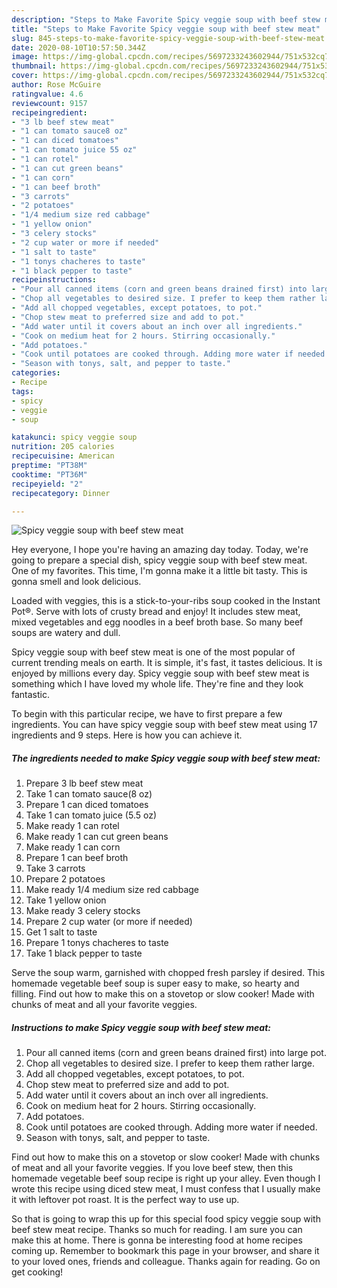 ```yaml
---
description: "Steps to Make Favorite Spicy veggie soup with beef stew meat"
title: "Steps to Make Favorite Spicy veggie soup with beef stew meat"
slug: 845-steps-to-make-favorite-spicy-veggie-soup-with-beef-stew-meat
date: 2020-08-10T10:57:50.344Z
image: https://img-global.cpcdn.com/recipes/5697233243602944/751x532cq70/spicy-veggie-soup-with-beef-stew-meat-recipe-main-photo.jpg
thumbnail: https://img-global.cpcdn.com/recipes/5697233243602944/751x532cq70/spicy-veggie-soup-with-beef-stew-meat-recipe-main-photo.jpg
cover: https://img-global.cpcdn.com/recipes/5697233243602944/751x532cq70/spicy-veggie-soup-with-beef-stew-meat-recipe-main-photo.jpg
author: Rose McGuire
ratingvalue: 4.6
reviewcount: 9157
recipeingredient:
- "3 lb beef stew meat"
- "1 can tomato sauce8 oz"
- "1 can diced tomatoes"
- "1 can tomato juice 55 oz"
- "1 can rotel"
- "1 can cut green beans"
- "1 can corn"
- "1 can beef broth"
- "3 carrots"
- "2 potatoes"
- "1/4 medium size red cabbage"
- "1 yellow onion"
- "3 celery stocks"
- "2 cup water or more if needed"
- "1 salt to taste"
- "1 tonys chacheres to taste"
- "1 black pepper to taste"
recipeinstructions:
- "Pour all canned items (corn and green beans drained first) into large pot."
- "Chop all vegetables to desired size. I prefer to keep them rather large."
- "Add all chopped vegetables, except potatoes, to pot."
- "Chop stew meat to preferred size and add to pot."
- "Add water until it covers about an inch over all ingredients."
- "Cook on medium heat for 2 hours. Stirring occasionally."
- "Add potatoes."
- "Cook until potatoes are cooked through. Adding more water if needed."
- "Season with tonys, salt, and pepper to taste."
categories:
- Recipe
tags:
- spicy
- veggie
- soup

katakunci: spicy veggie soup 
nutrition: 205 calories
recipecuisine: American
preptime: "PT38M"
cooktime: "PT36M"
recipeyield: "2"
recipecategory: Dinner

---
```



![Spicy veggie soup with beef stew meat](https://img-global.cpcdn.com/recipes/5697233243602944/751x532cq70/spicy-veggie-soup-with-beef-stew-meat-recipe-main-photo.jpg)

Hey everyone, I hope you're having an amazing day today. Today, we're going to prepare a special dish, spicy veggie soup with beef stew meat. One of my favorites. This time, I'm gonna make it a little bit tasty. This is gonna smell and look delicious.

Loaded with veggies, this is a stick-to-your-ribs soup cooked in the Instant Pot®. Serve with lots of crusty bread and enjoy! It includes stew meat, mixed vegetables and egg noodles in a beef broth base. So many beef soups are watery and dull.

Spicy veggie soup with beef stew meat is one of the most popular of current trending meals on earth. It is simple, it's fast, it tastes delicious. It is enjoyed by millions every day. Spicy veggie soup with beef stew meat is something which I have loved my whole life. They're fine and they look fantastic.


To begin with this particular recipe, we have to first prepare a few ingredients. You can have spicy veggie soup with beef stew meat using 17 ingredients and 9 steps. Here is how you can achieve it.

<!--inarticleads1-->

##### The ingredients needed to make Spicy veggie soup with beef stew meat:

1. Prepare 3 lb beef stew meat
1. Take 1 can tomato sauce(8 oz)
1. Prepare 1 can diced tomatoes
1. Take 1 can tomato juice (5.5 oz)
1. Make ready 1 can rotel
1. Make ready 1 can cut green beans
1. Make ready 1 can corn
1. Prepare 1 can beef broth
1. Take 3 carrots
1. Prepare 2 potatoes
1. Make ready 1/4 medium size red cabbage
1. Take 1 yellow onion
1. Make ready 3 celery stocks
1. Prepare 2 cup water (or more if needed)
1. Get 1 salt to taste
1. Prepare 1 tonys chacheres to taste
1. Take 1 black pepper to taste


Serve the soup warm, garnished with chopped fresh parsley if desired. This homemade vegetable beef soup is super easy to make, so hearty and filling. Find out how to make this on a stovetop or slow cooker! Made with chunks of meat and all your favorite veggies. 

<!--inarticleads2-->

##### Instructions to make Spicy veggie soup with beef stew meat:

1. Pour all canned items (corn and green beans drained first) into large pot.
1. Chop all vegetables to desired size. I prefer to keep them rather large.
1. Add all chopped vegetables, except potatoes, to pot.
1. Chop stew meat to preferred size and add to pot.
1. Add water until it covers about an inch over all ingredients.
1. Cook on medium heat for 2 hours. Stirring occasionally.
1. Add potatoes.
1. Cook until potatoes are cooked through. Adding more water if needed.
1. Season with tonys, salt, and pepper to taste.


Find out how to make this on a stovetop or slow cooker! Made with chunks of meat and all your favorite veggies. If you love beef stew, then this homemade vegetable beef soup recipe is right up your alley. Even though I wrote this recipe using diced stew meat, I must confess that I usually make it with leftover pot roast. It is the perfect way to use up. 

So that is going to wrap this up for this special food spicy veggie soup with beef stew meat recipe. Thanks so much for reading. I am sure you can make this at home. There is gonna be interesting food at home recipes coming up. Remember to bookmark this page in your browser, and share it to your loved ones, friends and colleague. Thanks again for reading. Go on get cooking!
